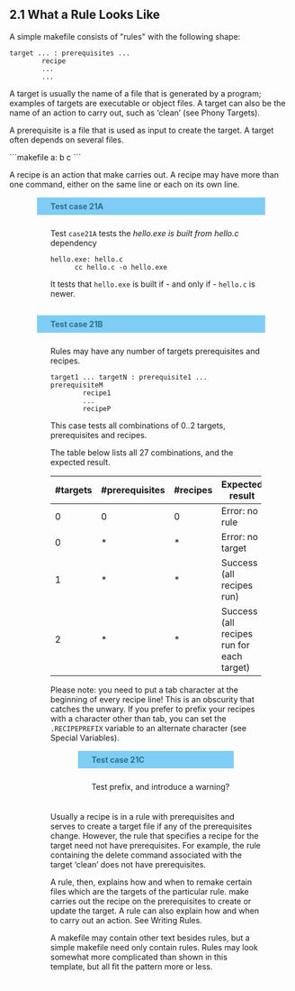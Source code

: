 ## 2.1 What a Rule Looks Like
<div>
<style type="text/css"> 
.testnote {
    border: 1px solid white; 
    margin-left: 48px;
    margin-right: 48px;
    margin-top: 7px;
    margin-bottom: 7px;
    padding: 7px;
    padding-left: 24px;
}
.testnote:before {
     content: " " attr(data-title);
     display: block; 
     padding: 7px;
    padding-left: 24px;
     margin-left: -24px;
     margin-right: -7px;
     margin-top: -7px;
     margin-bottom: 24px;
     background-color: #7FCDF4; 
     color: #2E708D; font-weight: bold;
}
</style>
A simple makefile consists of "rules" with the following shape:

    target ... : prerequisites ...
            recipe
            ...
            ...

A target is usually the name of a file that is generated by a program; 
examples of targets are executable or object files. A target can also 
be the name of an action to carry out, such as ‘clean’ (see Phony Targets).

A prerequisite is a file that is used as input to create the target. 
A target often depends on several files.

<div>
```makefile
a: b
    c
```
</div>

A recipe is an action that make carries out. A recipe may have more than 
one command, either on the same line or each on its own line. 

<div class="testnote" data-title="Test case 21A">

Test `case21A` tests the *hello.exe is built from hello.c* dependency

    hello.exe: hello.c
          cc hello.c -o hello.exe

It tests that `hello.exe` is built if - and only if - `hello.c` is newer.
</div>

<div class="testnote" data-title="Test case 21B">

Rules may have any number of targets prerequisites and recipes.

    target1 ... targetN : prerequisite1 ... prerequisiteM
            recipe1
            ...
            recipeP



This case tests all combinations of 0..2 targets, 
prerequisites and recipes.

The table below lists all 27 combinations, and the expected
result.


 | #targets | #prerequisites | #recipes | Expected result | Comment
 |----------|----------------|----------|---------------- |---------
 |    0     |       0        |    0     | Error: no rule  | This rule is just a ':'
 |    0     |       *        |    *     | Error: no target |
 |    1     |       *        |    *     | Success (all recipes run)
 |    2     |       *        |    *     | Success (all recipes run for each target)

Please note: you need to put a tab character at the beginning of every 
recipe line! This is an obscurity that catches the unwary. If you prefer 
to prefix your recipes with a character other than tab, you can set 
the `.RECIPEPREFIX` variable to an alternate character (see Special Variables).

<div class="testnote" data-title="Test case 21C">

Test prefix, and introduce a warning?

</div>

Usually a recipe is in a rule with prerequisites and serves to create a 
target file if any of the prerequisites change. However, the rule that 
specifies a recipe for the target need not have prerequisites. 
For example, the rule containing the delete command associated with 
the target ‘clean’ does not have prerequisites.

A rule, then, explains how and when to remake certain files which are 
the targets of the particular rule. make carries out the recipe on the 
prerequisites to create or update the target. A rule can also explain 
how and when to carry out an action. See Writing Rules.

A makefile may contain other text besides rules, but a simple makefile 
need only contain rules. Rules may look somewhat more complicated than 
shown in this template, but all fit the pattern more or less.        

</div>
